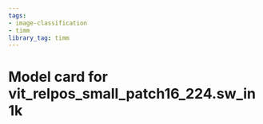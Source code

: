 ```yaml
---
tags:
- image-classification
- timm
library_tag: timm
---
```

# Model card for vit_relpos_small_patch16_224.sw_in1k
